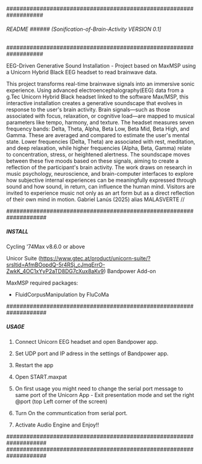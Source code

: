 ###################################################################
###### README ###### (Sonification-of-Brain-Activity VERSION 0.1] #
###################################################################

EEG-Driven Generative Sound Installation - Project based on MaxMSP using a Unicorn Hybrid Black EEG headset to read brainwave data. 

This project transforms real-time brainwave signals into an immersive sonic experience. Using advanced electroencephalography(EEG) data from a g.Tec Unicorn Hybrid Black headset linked to the software Max/MSP, this interactive installation creates a generative soundscape that evolves in response to the user's brain activity. Brain signals—such as those associated with focus, relaxation, or cognitive load—are mapped to musical parameters like tempo, harmony, and texture.
The headset measures seven frequency bands: Delta, Theta, Alpha, Beta Low, Beta Mid, Beta High, and Gamma. These are averaged and compared to estimate the user's mental state. Lower frequencies (Delta, Theta) are associated with rest, meditation, and deep relaxation, while higher frequencies (Alpha, Beta, Gamma) relate to concentration, stress, or heightened alertness. The soundscape moves between these five moods based on these signals, aiming to create a reflection of the participant's brain activity.
The work draws on research in music psychology, neuroscience, and brain-computer interfaces to explore how subjective internal experiences can be meaningfully expressed through sound and how sound, in return, can influence the human mind. Visitors are invited to experience music not only as an art form but as a direct reflection of their own mind in motion.
Gabriel Lanús (2025)
alias MALASVERTE //

####################################################################
##### INSTALL ######################################################

Cycling '74Max v8.6.0 or above

Unicor Suite (https://www.gtec.at/product/unicorn-suite/?srsltid=AfmBOopdQ-5r4RSj_cJmqErrO-ZwkK_4OC1xYyP2aTD8DG7cXux8aKv9)
Bandpower Add-on

MaxMSP required packages:
- FluidCorpusManipulation by FluCoMa

####################################################################
##### USAGE ########################################################

1. Connect Unicorn EEG headset and open Bandpower app.

2. Set UDP port and IP adress in the settings of Bandpower app.

3. Restart the app

4. Open START.maxpat

5. On first usage you might need to change the serial port message to same port of the Unicorn App - Exit presentation mode and set the right @port (top Left corner of the screen)

6. Turn On the communtication from serial port.

7. Activate Audio Engine and Enjoy!!

####################################################################
####################################################################

